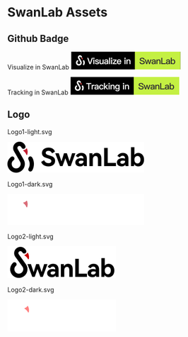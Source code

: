 # SwanLab Assets

## Github Badge

Visualize in SwanLab ![badge1](./badge1.svg)

Tracking in SwanLab ![badge2](./badge2.svg)

## Logo

Logo1-light.svg

![logo](./logo1-light.svg)

Logo1-dark.svg

![logo](./logo1-dark.svg)

Logo2-light.svg

![logo](./logo2-light.svg)

Logo2-dark.svg

![logo](./logo2-dark.svg)